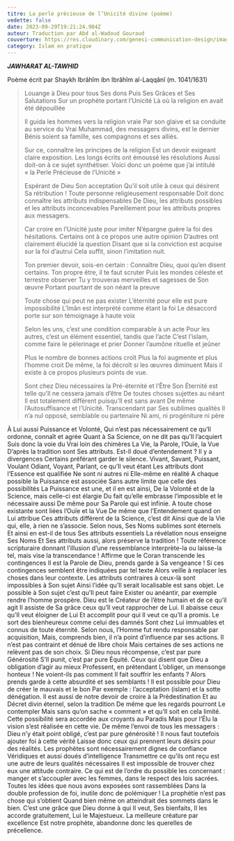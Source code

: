 ```yaml
---
titre: La perle précieuse de l’Unicité divine (poème)
vedette: false
date: 2023-09-29T19:21:24.904Z
auteur: Traduction par Abd al-Wadoud Gouraud
couverture: https://res.cloudinary.com/genesi-communication-design/image/upload/v1709584979/oyster-1327311_1280_fkacvp.jpg
category: Islam en pratique
---
```

***JAWHARAT AL-TAWHID***

Poème écrit par Shaykh Ibrâhîm ibn Ibrâhîm al-Laqqânî (m. 1041/1631)

> Louange à Dieu pour tous Ses dons
> Puis Ses Grâces et Ses Salutations
> Sur un prophète portant l’Unicité
> Là où la religion en avait été dépouillée
>
> Il guida les hommes vers la religion vraie
> Par son glaive et sa conduite au service du Vrai
> Muhammad, des messagers divins, est le dernier
> Bénis soient sa famille, ses compagnons et ses alliés.
>
> Sur ce, connaître les principes de la religion
> Est un devoir exigeant claire exposition.
> Les longs écrits ont émoussé les résolutions
> Aussi doit-on à ce sujet synthétiser.
> Voici donc un poème que j’ai intitulé
> «&nbsp;la Perle Précieuse de l’Unicité&nbsp;»
>
> Espérant de Dieu Son acceptation
> Qu’il soit utile à ceux qui désirent Sa rétribution&nbsp;!
> Toute personne religieusement responsable
> Doit donc connaître les attributs indispensables
> De Dieu, les attributs possibles et les attributs inconcevables
> Pareillement pour les attributs propres aux messagers.
>
> Car croire en l’Unicité juste pour imiter
> N’épargne guère la foi des hésitations.
> Certains ont à ce propos une autre opinion
> D’autres ont clairement élucidé la question
> Disant que si la conviction est acquise sur la foi d’autrui
> Cela suffit, sinon l’imitation nuit.
>
> Ton premier devoir, sois-en certain&nbsp;:
> Connaître Dieu, quoi qu’en disent certains.
> Ton propre être, il te faut scruter
> Puis les mondes céleste et terrestre observer
> Tu y trouveras merveilles et sagesses de Son œuvre
> Portant pourtant de son néant la preuve
>
> Toute chose qui peut ne pas exister
> L’éternité pour elle est pure impossibilité
> L’îmân est interprété comme étant la foi
> Le désaccord porte sur son témoignage à haute voix
>
> Selon les uns, c’est une condition comparable à un acte
> Pour les autres, c’est un élément essentiel, tandis que l’acte
> C’est l’islam, comme faire le pèlerinage et prier
> Donner l’aumône rituelle et jeûner
>
> Plus le nombre de bonnes actions croît
> Plus la foi augmente et plus l’homme croit
> De même, la foi décroît si les œuvres diminuent
> Mais il existe à ce propos plusieurs points de vue.
>
> Sont chez Dieu nécessaires la Pré-éternité et l’Être
> Son Éternité est telle qu’Il ne cessera jamais d’être
> De toutes choses sujettes au néant
> Il est totalement différent puisqu’Il est sans avant
> De même l’Autosuffisance et l’Unicité.
> Transcendant par Ses sublimes qualités
> Il n’a nul opposé, semblable ou partenaire
> Ni ami, ni progéniture ni père


À Lui aussi Puissance et Volonté,
Qui n’est pas nécessairement ce qu’Il ordonne, connaît et agrée
Quant à Sa Science, on ne dit pas qu’Il l’acquiert
Suis donc la voie du Vrai loin des chimères
La Vie, la Parole, l’Ouïe, la Vue
D’après la tradition sont Ses attributs.
Est-Il doué d’entendement&nbsp;? Il y a divergences
Certains préférant garder le silence.
Vivant, Savant, Puissant, Voulant
Odiant, Voyant, Parlant, ce qu’Il veut étant
Les attributs dont l’Essence est qualifiée
Ne sont ni autres ni Elle-même en réalité
A chaque possible la Puissance est associée
Sans autre limite que celle des possibilités
La Puissance est une, et il en est ainsi,
De la Volonté et de la Science, mais celle-ci est élargie
Du fait qu’elle embrasse l’impossible et le nécessaire aussi
De même pour Sa Parole qui est infinie.
A toute chose existante sont liées l’Ouïe et la Vue
De même que l’Entendement quand on Lui attribue
Ces attributs diffèrent de la Science, c’est dit
Ainsi que de la Vie qui, elle, à rien ne s’associe.
Selon nous, Ses Noms sublimes sont éternels
Et ainsi en est-il de tous Ses attributs essentiels
La révélation nous enseigne Ses Noms
Et Ses attributs aussi, alors préserve la tradition&nbsp;!
Toute référence scripturaire donnant l’illusion d’une ressemblance
interprète-la ou laisse-la tel, mais vise la transcendance&nbsp;!
Affirme que le Coran transcende les contingences
Il est la Parole de Dieu, prends garde à Sa vengeance&nbsp;!
Si ces contingences semblent être indiquées par tel texte
Alors veille à replacer les choses dans leur contexte.
Les attributs contraires à ceux-là sont impossibles à Son sujet
Ainsi l’idée qu’Il serait localisable est sans objet.
Le possible à Son sujet c’est qu’Il peut faire
Exister ou anéantir, par exemple rendre l’homme prospère.
Dieu est le Créateur de l’être humain et de ce qu’il agit
Il assiste de Sa grâce ceux qu’Il veut rapprocher de Lui.
Il abaisse ceux qu’Il veut éloigner de Lui
Et accomplit pour qui Il veut ce qu’Il a promis.
Le sort des bienheureux comme celui des damnés
Sont chez Lui immuables et connus de toute éternité.
Selon nous, l’Homme fut rendu responsable par acquisition,
Mais, comprends bien, il n’a point d’influence par ses actions.
Il n’est pas contraint et dénué de libre choix
Mais certaines de ses actions ne relèvent pas de son choix.
Si Dieu nous récompense, c’est par pure Générosité
S’Il punit, c’est par pure Équité.
Ceux qui disent que Dieu a obligation d’agir au mieux
Professent, en prétendant L’obliger, un mensonge honteux&nbsp;!
Ne voient-ils pas comment Il fait souffrir les enfants ?
Alors prends garde à cette absurdité et ses semblants&nbsp;!
Il est possible pour Dieu de créer le mauvais et le bon
Par exemple : l’acceptation (islam) et la sotte dénégation.
Il est aussi de notre devoir de croire à la Prédestination
Et au Décret divin éternel, selon la tradition
De même que les regards pourront Le contempler
Mais sans qu’on sache « comment » et qu’Il soit en cela limité.
Cette possibilité sera accordée aux croyants au Paradis
Mais pour l’Élu la vision s’est réalisée en cette vie.
De même l’envoi de tous les messagers :
Dieu n’y était point obligé, c’est par pure générosité&nbsp;!
Il nous faut toutefois ajouter foi à cette vérité
Laisse donc ceux qui prennent leurs désirs pour des réalités.
Les prophètes sont nécessairement dignes de confiance
Véridiques et aussi doués d’intelligence
Transmettre ce qu’ils ont reçu est une autre de leurs qualités nécessaires
Il est impossible de trouver chez eux une attitude contraire.
Ce qui est de l’ordre du possible les concernant : manger
et s’accoupler avec les femmes, dans le respect des lois sacrées.
Toutes les idées que nous avons exposées sont rassemblées
Dans la double profession de foi, inutile donc de polémiquer&nbsp;!
La prophétie n’est pas chose qui s’obtient
Quand bien même on atteindrait des sommets dans le bien.
C’est une grâce que Dieu donne à qui Il veut,
Ses bienfaits, Il les accorde gratuitement, Lui le Majestueux.
La meilleure créature par excellence
Est notre prophète, abandonne donc les querelles de précellence.